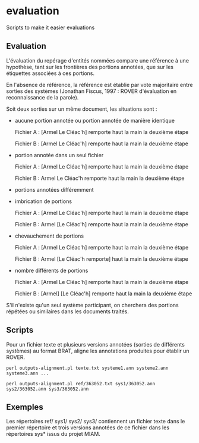 # evaluation
Scripts to make it easier evaluations

## Evaluation ##

L'évaluation du repérage d'entités nommées compare une référence à une hypothèse, tant sur les frontières des portions annotées, que sur les étiquettes associées à ces portions.

En l'absence de référence, la référence est établie par vote majoritaire entre sorties des systèmes (Jonathan Fiscus, 1997 : ROVER d'évaluation en reconnaissance de la parole).


Soit deux sorties sur un même document, les situations sont :

* aucune portion annotée ou portion annotée de manière identique

	Fichier A : [Armel Le Cléac'h] remporte haut la main la deuxième étape
	
	Fichier B : [Armel Le Cléac'h] remporte haut la main la deuxième étape

* portion annotée dans un seul fichier

	Fichier A : [Armel Le Cléac'h] remporte haut la main la deuxième étape
	
	Fichier B : Armel Le Cléac'h remporte haut la main la deuxième étape

* portions annotées différemment

 * imbrication de portions

	Fichier A : [Armel Le Cléac'h] remporte haut la main la deuxième étape
	
	Fichier B : Armel [Le Cléac'h] remporte haut la main la deuxième étape

 * chevauchement de portions

	Fichier A : [Armel Le Cléac'h] remporte haut la main la deuxième étape
	
	Fichier B : Armel [Le Cléac'h remporte] haut la main la deuxième étape

 * nombre différents de portions

	Fichier A : [Armel Le Cléac'h] remporte haut la main la deuxième étape
	
	Fichier B : [Armel] [Le Cléac'h] remporte haut la main la deuxième étape

S'il n'existe qu'un seul système participant, on cherchera des portions répétées ou similaires dans les documents traités.


## Scripts

Pour un fichier texte et plusieurs versions annotées (sorties de différents systèmes) au format BRAT, aligne les annotations produites pour établir un ROVER.

	perl outputs-alignment.pl texte.txt systeme1.ann systeme2.ann systeme3.ann ...

	perl outputs-alignment.pl ref/363052.txt sys1/363052.ann sys2/363052.ann sys3/363052.ann


## Exemples

Les répertoires ref/ sys1/ sys2/ sys3/ contiennent un fichier texte dans le premier répertoire et trois versions annotées de ce fichier dans les répertoires sys* issus du projet MIAM.
